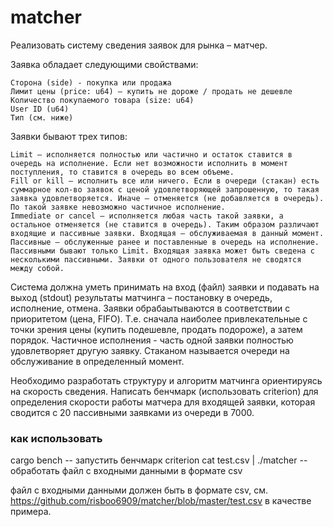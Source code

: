 # matcher

Реализовать систему сведения заявок для рынка – матчер.

Заявка обладает следующими свойствами:

    Сторона (side) - покупка или продажа
    Лимит цены (price: u64) – купить не дороже / продать не дешевле
    Количество покупаемого товара (size: u64)
    User ID (u64)
    Тип (см. ниже)

Заявки бывают трех типов:

    Limit – исполняется полностью или частично и остаток ставится в очередь на исполнение. Если нет возможности исполнить в момент поступления, то ставится в очередь во всем объеме.
    Fill or kill – исполнить все или ничего. Если в очереди (стакан) есть суммарное кол-во заявок с ценой удовлетворяющей запрошенную, то такая заявка удовлетворяется. Иначе – отменяется (не добавляется в очередь). По такой заявке невозможно частичное исполнение.
    Immediate or cancel – исполняется любая часть такой заявки, а остальное отменяется (не ставится в очередь). Таким образом различают входящие и пассивные заявки. Входящая – обслуживаемая в данный момент. Пассивные – обслуженные ранее и поставленные в очередь на исполнение. Пассивными бывают только Limit. Входящая заявка может быть сведена с несколькими пассивными. Заявки от одного пользователя не сводятся между собой.

Система должна уметь принимать на вход (файл) заявки и подавать на выход (stdout) результаты матчинга – постановку в очередь, исполнение, отмена. Заявки обрабаытываются в соответствии с приоритетом (цена, FIFO). Т.е. сначала наиболее привлекательные с точки зрения цены (купить подешевле, продать подороже), а затем порядок. Частичное исполнения - часть одной заявки полностью удовлетворяет другую заявку. Стаканом называется очереди на обслуживание в определенный момент.

Необходимо разработать структуру и алгоритм матчинга ориентируясь на скорость сведения. Написать бенчмарк (использовать criterion) для определения скорости работы матчера для входящей заявки, которая сводится с 20 пассивными заявками из очереди в 7000.

### как использовать

cargo bench -- запустить бенчмарк criterion
cat test.csv | ./matcher -- обработать файл с входными данными в формате csv

файл с входными данными должен быть в формате csv, см. https://github.com/risboo6909/matcher/blob/master/test.csv в качестве примера.
